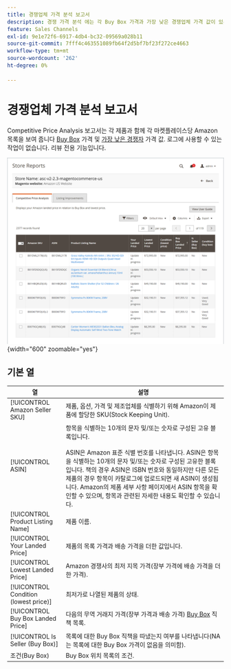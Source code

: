```yaml
---
title: 경쟁업체 가격 분석 보고서
description: 경쟁 가격 분석 에는 각 Buy Box 가격과 가장 낮은 경쟁업체 가격 값이 있는 시장별 Amazon 목록이 표시됩니다.
feature: Sales Channels
exl-id: 9e1e72f6-6917-4db4-bc32-09569a028b11
source-git-commit: 7fff4c463551089fb64f2d5bf7bf23f272ce4663
workflow-type: tm+mt
source-wordcount: '262'
ht-degree: 0%

---
```


# 경쟁업체 가격 분석 보고서

Competitive Price Analysis 보고서는 각 제품과 함께 각 마켓플레이스당 Amazon 목록을 보여 줍니다 [Buy Box](./buy-box-competitor-pricing.md) 가격 및 [가장 낮은 경쟁자](./lowest-competitor-pricing.md) 가격 값. 로그에 사용할 수 있는 작업이 없습니다. 리뷰 전용 기능입니다.

![경쟁업체 가격 분석 보고서](assets/amazon-competitive-price-analysis.png){width="600" zoomable="yes"}

## 기본 열

| 열 | 설명 |
|---------------------------------------|------------------------------------------------------------------------------------------------------------------------------------------------------------------------------------------------------------------------------------------------------------------------------------------------------------------------------------------------------------------------------------------------------------------------------------------------------------------------------------|
| [!UICONTROL Amazon Seller SKU] | 제품, 옵션, 가격 및 제조업체를 식별하기 위해 Amazon이 제품에 할당한 SKU(Stock Keeping Unit). |
| [!UICONTROL ASIN] | 항목을 식별하는 10개의 문자 및/또는 숫자로 구성된 고유 블록입니다.<br><br>ASIN은 Amazon 표준 식별 번호를 나타냅니다. ASIN은 항목을 식별하는 10개의 문자 및/또는 숫자로 구성된 고유한 블록입니다. 책의 경우 ASIN은 ISBN 번호와 동일하지만 다른 모든 제품의 경우 항목이 카탈로그에 업로드되면 새 ASIN이 생성됩니다. Amazon의 제품 세부 사항 페이지에서 ASIN 항목을 확인할 수 있으며, 항목과 관련된 자세한 내용도 확인할 수 있습니다. |
| [!UICONTROL Product Listing Name] | 제품 이름. |
| [!UICONTROL Your Landed Price] | 제품의 목록 가격과 배송 가격을 더한 값입니다. |
| [!UICONTROL Lowest Landed Price] | Amazon 경쟁사의 최저 지목 가격(장부 가격에 배송 가격을 더한 가격). |
| [!UICONTROL Condition (lowest price)] | 최저가로 나열된 제품의 상태. |
| [!UICONTROL Buy Box Landed Price] | 다음의 무역 거래지 가격(장부 가격과 배송 가격) [Buy Box](./buy-box-competitor-pricing.md) 직책 목록. |
| [!UICONTROL Is Seller (Buy Box)] | 목록에 대한 Buy Box 직책을 따냈는지 여부를 나타냅니다(NA는 목록에 대한 Buy Box 가격이 없음을 의미함). |
| 조건(Buy Box) | Buy Box 위치 목록의 조건. |
